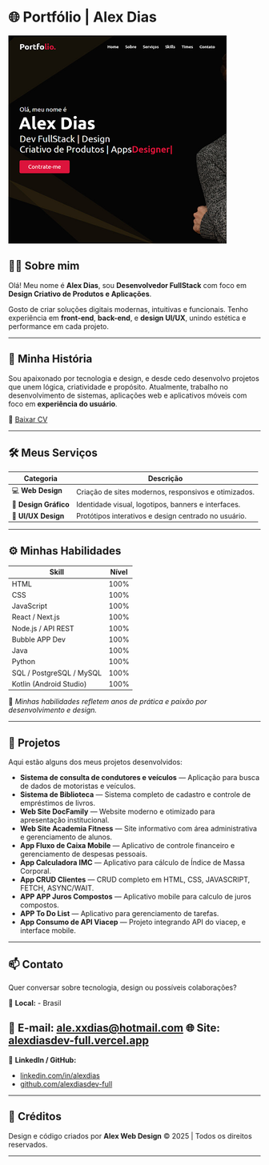 # 🌐 Portfólio | Alex Dias

![Preview do Portfólio](./images/PORTFOLIO-01.jpg)

## 🧑‍💻 Sobre mim

Olá! Meu nome é **Alex Dias**, sou **Desenvolvedor FullStack** com foco em **Design Criativo de Produtos e Aplicações**.

Gosto de criar soluções digitais modernas, intuitivas e funcionais. Tenho experiência em **front-end**, **back-end**, e **design UI/UX**, unindo estética e performance em cada projeto.

---

## 📖 Minha História

Sou apaixonado por tecnologia e design, e desde cedo desenvolvo projetos que unem lógica, criatividade e propósito.
Atualmente, trabalho no desenvolvimento de sistemas, aplicações web e aplicativos móveis com foco em **experiência do usuário**.

📄 [Baixar CV](#)

---

## 🛠️ Meus Serviços

| Categoria             | Descrição                                            |
| --------------------- | ---------------------------------------------------- |
| 💻 **Web Design**     | Criação de sites modernos, responsivos e otimizados. |
| 🎨 **Design Gráfico** | Identidade visual, logotipos, banners e interfaces.  |
| 🧩 **UI/UX Design**   | Protótipos interativos e design centrado no usuário. |

---

## ⚙️ Minhas Habilidades

| Skill                    | Nível |
| ------------------------ | ----- |
| HTML                     | 100%  |
| CSS                      | 100%  |
| JavaScript               | 100%  |
| React / Next.js          | 100%  |
| Node.js / API REST       | 100%  |
| Bubble APP Dev           | 100%  |
| Java                     | 100%  |
| Python                   | 100%  |
| SQL / PostgreSQL / MySQL | 100%  |
| Kotlin (Android Studio)  | 100%  |

📘 *Minhas habilidades refletem anos de prática e paixão por desenvolvimento e design.*

---

## 🚀 Projetos

Aqui estão alguns dos meus projetos desenvolvidos:

* **Sistema de consulta de condutores e veículos** — Aplicação para busca de dados de motoristas e veículos.
* **Sistema de Biblioteca** — Sistema completo de cadastro e controle de empréstimos de livros.
* **Web Site DocFamily** — Website moderno e otimizado para apresentação institucional.
* **Web Site Academia Fitness** — Site informativo com área administrativa e gerenciamento de alunos.
* **App Fluxo de Caixa Mobile** — Aplicativo de controle financeiro e gerenciamento de despesas pessoais.
* **App Calculadora IMC** — Aplicativo para cálculo de Índice de Massa Corporal.
* **App CRUD Clientes** — CRUD completo em HTML, CSS, JAVASCRIPT, FETCH, ASYNC/WAIT.
* **APP APP Juros Compostos** — Aplicativo mobile para calculo de juros compostos.
* **APP To Do List** — Aplicativo para gerenciamento de tarefas.
* **App Consumo de API Viacep** — Projeto integrando API do viacep, e interface mobile.

---

## 📫 Contato

Quer conversar sobre tecnologia, design ou possíveis colaborações?

📍 **Local:**  - Brasil

📧 **E-mail:** [ale.xxdias@hotmail.com](mailto:ale.xxdias@hotmail.com)
🌐 **Site:** [alexdiasdev-full.vercel.app](#) 
---

📱 **LinkedIn / GitHub:**

* [linkedin.com/in/alexdias](#)
* [github.com/alexdiasdev-full](#)

---

## 📝 Créditos

Design e código criados por **Alex Web Design** © 2025 | Todos os direitos reservados.
 

---



